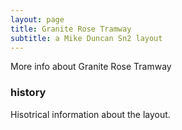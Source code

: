 ```yaml
---
layout: page
title: Granite Rose Tramway
subtitle: a Mike Duncan Sn2 layout
---
```


More info about Granite Rose Tramway

### history

Hisotrical information about the layout.
